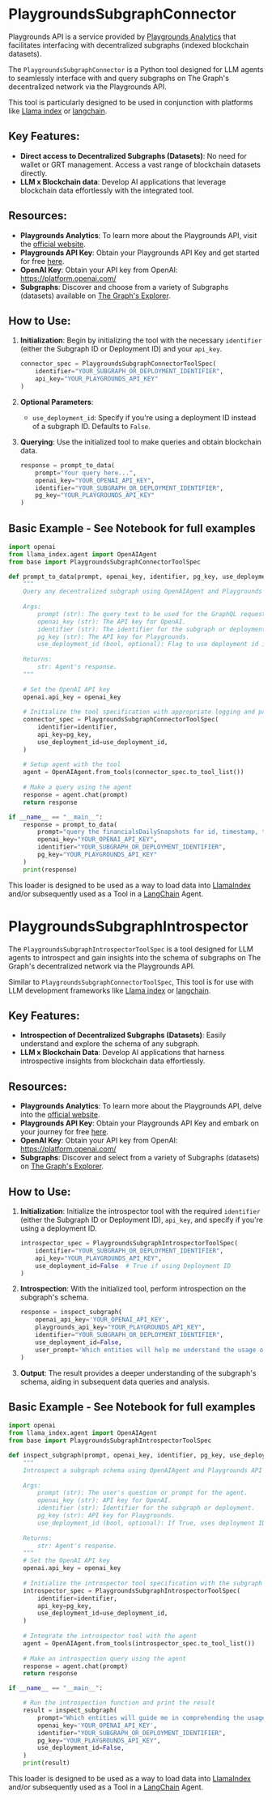 # PlaygroundsSubgraphConnector

Playgrounds API is a service provided by [Playgrounds Analytics](https://playgrounds.network) that facilitates interfacing with decentralized subgraphs (indexed blockchain datasets).

The `PlaygroundsSubgraphConnector` is a Python tool designed for LLM agents to seamlessly interface with and query subgraphs on The Graph's decentralized network via the Playgrounds API.

This tool is particularly designed to be used in conjunction with platforms like [Llama index](https://github.com/jerryjliu/llama_index) or [langchain](https://python.langchain.com/docs/modules/agents/tools/custom_tools).

## Key Features:
- **Direct access to Decentralized Subgraphs (Datasets)**: No need for wallet or GRT management. Access a vast range of blockchain datasets directly.
- **LLM x Blockchain data**: Develop AI applications that leverage blockchain data effortlessly with the integrated tool.

## Resources:
- **Playgrounds Analytics**: To learn more about the Playgrounds API, visit the [official website](https://playgrounds.network/).
- **Playgrounds API Key**: Obtain your Playgrounds API Key and get started for free [here](https://app.playgrounds.network/signup).
- **OpenAI Key**: Obtain your API key from OpenAI: https://platform.openai.com/
- **Subgraphs**: Discover and choose from a variety of Subgraphs (datasets) available on [The Graph's Explorer](https://thegraph.com/explorer).

## How to Use:

1. **Initialization**: Begin by initializing the tool with the necessary `identifier` (either the Subgraph ID or Deployment ID) and your `api_key`.
    ```python
    connector_spec = PlaygroundsSubgraphConnectorToolSpec(
        identifier="YOUR_SUBGRAPH_OR_DEPLOYMENT_IDENTIFIER", 
        api_key="YOUR_PLAYGROUNDS_API_KEY"
    )
    ```

2. **Optional Parameters**:
   - `use_deployment_id`: Specify if you're using a deployment ID instead of a subgraph ID. Defaults to `False`.

3. **Querying**: Use the initialized tool to make queries and obtain blockchain data.
    ```python
    response = prompt_to_data(
        prompt="Your query here...",
        openai_key="YOUR_OPENAI_API_KEY",
        identifier="YOUR_SUBGRAPH_OR_DEPLOYMENT_IDENTIFIER",
        pg_key="YOUR_PLAYGROUNDS_API_KEY"
    )
    ```

## Basic Example - See Notebook for full examples

```python
import openai
from llama_index.agent import OpenAIAgent
from base import PlaygroundsSubgraphConnectorToolSpec

def prompt_to_data(prompt, openai_key, identifier, pg_key, use_deployment_id=False):
    """
    Query any decentralized subgraph using OpenAIAgent and Playgrounds API.
    
    Args:
        prompt (str): The query text to be used for the GraphQL request.
        openai_key (str): The API key for OpenAI.
        identifier (str): The identifier for the subgraph or deployment.
        pg_key (str): The API key for Playgrounds.
        use_deployment_id (bool, optional): Flag to use deployment id in the URL. Defaults to False.
        
    Returns:
        str: Agent's response.
    """
    
    # Set the OpenAI API key
    openai.api_key = openai_key
    
    # Initialize the tool specification with appropriate logging and pagination settings
    connector_spec = PlaygroundsSubgraphConnectorToolSpec(
        identifier=identifier, 
        api_key=pg_key,
        use_deployment_id=use_deployment_id,
    )
    
    # Setup agent with the tool
    agent = OpenAIAgent.from_tools(connector_spec.to_tool_list())
    
    # Make a query using the agent
    response = agent.chat(prompt)
    return response

if __name__ == "__main__":
    response = prompt_to_data(
        prompt="query the financialsDailySnapshots for id, timestamp, totalValueLockedUSD, and dailyVolumeUSD. only give me the first 2 rows",
        openai_key="YOUR_OPENAI_API_KEY",
        identifier="YOUR_SUBGRAPH_OR_DEPLOYMENT_IDENTIFIER",
        pg_key="YOUR_PLAYGROUNDS_API_KEY"
    )
    print(response)
```

This loader is designed to be used as a way to load data into [LlamaIndex](https://github.com/jerryjliu/gpt_index/tree/main/gpt_index) 
and/or subsequently used as a Tool in a [LangChain](https://github.com/hwchase17/langchain) Agent. 


# PlaygroundsSubgraphIntrospector

The `PlaygroundsSubgraphIntrospectorToolSpec` is a tool designed for LLM agents to introspect and gain insights into the schema of subgraphs on The Graph's decentralized network via the Playgrounds API.

Similar to `PlaygroundsSubgraphConnectorToolSpec`, This tool is for use with LLM development frameworks like [Llama index](https://github.com/jerryjliu/llama_index) or [langchain](https://python.langchain.com/docs/modules/agents/tools/custom_tools).

## Key Features:
- **Introspection of Decentralized Subgraphs (Datasets)**: Easily understand and explore the schema of any subgraph.
- **LLM x Blockchain Data**: Develop AI applications that harness introspective insights from blockchain data effortlessly.

## Resources:
- **Playgrounds Analytics**: To learn more about the Playgrounds API, delve into the [official website](https://playgrounds.network/).
- **Playgrounds API Key**: Obtain your Playgrounds API Key and embark on your journey for free [here](https://app.playgrounds.network/signup).
- **OpenAI Key**: Obtain your API key from OpenAI: https://platform.openai.com/
- **Subgraphs**: Discover and select from a variety of Subgraphs (datasets) on [The Graph's Explorer](https://thegraph.com/explorer).

## How to Use:

1. **Initialization**: Initialize the introspector tool with the required `identifier` (either the Subgraph ID or Deployment ID), `api_key`, and specify if you're using a deployment ID.
    ```python
    introspector_spec = PlaygroundsSubgraphIntrospectorToolSpec(
        identifier="YOUR_SUBGRAPH_OR_DEPLOYMENT_IDENTIFIER", 
        api_key="YOUR_PLAYGROUNDS_API_KEY", 
        use_deployment_id=False  # True if using Deployment ID
    )
    ```

2. **Introspection**: With the initialized tool, perform introspection on the subgraph's schema.
    ```python
    response = inspect_subgraph(
        openai_api_key='YOUR_OPENAI_API_KEY',
        playgrounds_api_key="YOUR_PLAYGROUNDS_API_KEY",
        identifier="YOUR_SUBGRAPH_OR_DEPLOYMENT_IDENTIFIER",
        use_deployment_id=False,
        user_prompt='Which entities will help me understand the usage of Uniswap V3?'
    )
    ```

3. **Output**: The result provides a deeper understanding of the subgraph's schema, aiding in subsequent data queries and analysis.

## Basic Example - See Notebook for full examples

```python
import openai
from llama_index.agent import OpenAIAgent
from base import PlaygroundsSubgraphIntrospectorToolSpec

def inspect_subgraph(prompt, openai_key, identifier, pg_key, use_deployment_id=False):
    """
    Introspect a subgraph schema using OpenAIAgent and Playgrounds API based on the provided parameters.
    
    Args:
        prompt (str): The user's question or prompt for the agent.
        openai_key (str): API key for OpenAI.
        identifier (str): Identifier for the subgraph or deployment.
        pg_key (str): API key for Playgrounds.
        use_deployment_id (bool, optional): If True, uses deployment ID in the URL. Defaults to False.
        
    Returns:
        str: Agent's response.
    """
    # Set the OpenAI API key
    openai.api_key = openai_key
    
    # Initialize the introspector tool specification with the subgraph's identifier and the Playgrounds API key
    introspector_spec = PlaygroundsSubgraphIntrospectorToolSpec(
        identifier=identifier, 
        api_key=pg_key, 
        use_deployment_id=use_deployment_id,
    )
    
    # Integrate the introspector tool with the agent
    agent = OpenAIAgent.from_tools(introspector_spec.to_tool_list())
    
    # Make an introspection query using the agent
    response = agent.chat(prompt)
    return response

if __name__ == "__main__":

    # Run the introspection function and print the result
    result = inspect_subgraph(
        prompt="Which entities will guide me in comprehending the usage of Uniswap V3?",
        openai_key='YOUR_OPENAI_API_KEY',
        identifier="YOUR_SUBGRAPH_OR_DEPLOYMENT_IDENTIFIER",
        pg_key="YOUR_PLAYGROUNDS_API_KEY",
        use_deployment_id=False,
    )
    print(result)
```

This loader is designed to be used as a way to load data into [LlamaIndex](https://github.com/jerryjliu/gpt_index/tree/main/gpt_index) 
and/or subsequently used as a Tool in a [LangChain](https://github.com/hwchase17/langchain) Agent. 

